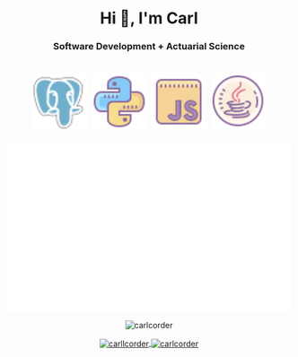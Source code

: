 <h1 align="center">Hi 👋, I'm Carl</h1>
<h3 align="center">Software Development + Actuarial Science</h3>

<h1 align="center">
  <img src="https://raw.githubusercontent.com/carlcorder/carlcorder/master/img/postgres.png" alt="postgresql" width="100" height="100" />
  <img src="https://raw.githubusercontent.com/carlcorder/carlcorder/master/img/python.png" alt="python" width="100" height="100" />
  <img src="https://raw.githubusercontent.com/carlcorder/carlcorder/master/img/javascript.png" alt="javascript" width="100" height="100" />
  <img src="https://raw.githubusercontent.com/carlcorder/carlcorder/master/img/java.png" alt="java" width="100" height="100" />
</h1>

<p align="center">
  <img align="center" src="https://github.com/carlcorder/carlcorder/blob/master/q-sqrt.svg" alt="qsqrt" height="300" width="580" />
</p>

<p align="center">
    <img src="https://github-readme-stats.vercel.app/api?username=carlcorder&show_icons=true" alt="carlcorder" />
</p>

<p align="center">
    <a href="https://twitter.com/carllcorder" target="blank">
        <img align="center" src="https://cdn.jsdelivr.net/npm/simple-icons@3.0.1/icons/twitter.svg" alt="carllcorder" height="30" width="30" />
    </a>
    <a href="https://linkedin.com/in/carlcorder" target="blank">
        <img align="center" src="https://cdn.jsdelivr.net/npm/simple-icons@3.0.1/icons/linkedin.svg" alt="carlcorder" height="30" width="30" />
    </a>
</p>
